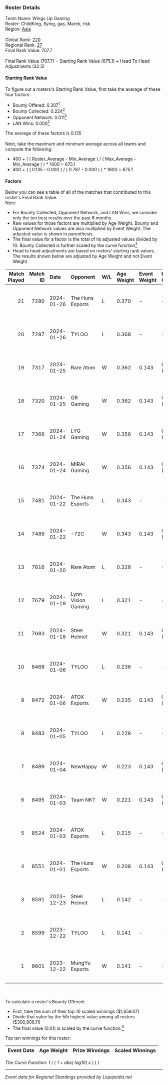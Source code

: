 ### Roster Details<br />
Team Name: Wings Up Gaming<br />
Roster: ChildKing, flying, gas, Marek, risk<br />
Region: [Asia]( ../standings_asia.md)<br />
<br />
Global Rank: [220](../standings_global.md)<br />
Regional Rank: [27]( ../standings_asia.md)<br />
Final Rank Value:  707.7<br />
<br />
Final Rank Value (707.7) = Starting Rank Value (675.1) + Head To Head Adjustments (32.5)<br />

#### Starting Rank Value<br />
To figure out a rosters's Starting Rank Value, first take the average of these four factors:<br />
- Bounty Offered: 0.307[<sup>1</sup>](#table2)
- Bounty Collected: 0.224[<sup>2</sup>](#table1)
- Opponent Network: 0.011[<sup>2</sup>](#table1)
- LAN Wins: 0.000[<sup>2</sup>](#table1)

The average of these factors is 0.135<br />
<br />
Next, take the maximum and minimum average across all teams and compute the following:<br />
- 400 + ( ( Roster_Average - Min_Average ) / ( Max_Average - Min_Average ) ) * 1600 = 675.1
- 400 + ( ( 0.135 - 0.000 ) / ( 0.787 - 0.000 ) ) * 1600 = 675.1


#### Factors<br />
Below you can see a table of all of the matches that contributed to this roster's Final Rank Value.<br />
Note:<br />

- For Bounty Collected, Opponent Network, and LAN Wins, we consider only the ten best results over the past 6 months.
- Raw values for those factors are multiplied by Age Weight. Bounty and Opponent Network values are also multiplied by Event Weight. The adjusted value is shown in parenthesis.
- The final value for a factor is the total of its adjusted values divided by 10. Bounty Collected is further scaled by the curve function[<sup>3</sup>](#curveFunction)
- Head to head adjustments are based on rosters' starting rank values. The results shown below are adjusted by Age Weight and not Event Weight
<span id="table1"></span><br />


| Match Played | Match ID | Date       | Opponent           | W/L | Age Weight | Event Weight | Bounty Collected | Opponent Network | LAN Wins  | H2H Adj. | Roster                              |
| -: | -: | :- | :- | :- | :- | :- | :- | :- | :- | -: | :- |
|           21 |     7280 | 2024-01-26 | The Huns Esports   | L   | 0.370      | -            | -                | -                | -         |    -3.08 | ChildKing, flying, gas, Marek, risk |
|           20 |     7287 | 2024-01-26 | TYLOO              | L   | 0.368      | -            | -                | -                | -         |    -4.13 | ChildKing, flying, gas, Marek, risk |
|           19 |     7317 | 2024-01-25 | Rare Atom          | W   | 0.362      | 0.143        | 0.011 (0.001)    | 0.139 (0.007)    | 0 (0.000) |     6.03 | ChildKing, flying, gas, Marek, risk |
|           18 |     7320 | 2024-01-25 | GR Gaming          | W   | 0.362      | 0.143        | 0.007 (0.000)    | 0.428 (0.022)    | 0 (0.000) |     7.03 | ChildKing, flying, gas, Marek, risk |
|           17 |     7366 | 2024-01-24 | LYG Gaming         | W   | 0.356      | 0.143        | 0.001 (0.000)    | 0.275 (0.014)    | 0 (0.000) |     6.06 | ChildKing, flying, gas, Marek, risk |
|           16 |     7374 | 2024-01-24 | MIRAI Gaming       | W   | 0.356      | 0.143        | 0.000 (0.000)    | 0.200 (0.010)    | 0 (0.000) |     5.83 | ChildKing, flying, gas, Marek, risk |
|           15 |     7481 | 2024-01-22 | The Huns Esports   | L   | 0.343      | -            | -                | -                | -         |    -2.75 | ChildKing, flying, gas, Marek, risk |
|           14 |     7489 | 2024-01-22 | -72C               | W   | 0.343      | 0.143        | 0.000 (0.000)    | 0.252 (0.012)    | 0 (0.000) |     6.38 | ChildKing, flying, gas, Marek, risk |
|           13 |     7616 | 2024-01-20 | Rare Atom          | L   | 0.328      | -            | -                | -                | -         |    -4.88 | ChildKing, flying, gas, Marek, risk |
|           12 |     7679 | 2024-01-19 | Lynn Vision Gaming | L   | 0.321      | -            | -                | -                | -         |    -0.89 | ChildKing, flying, gas, Marek, risk |
|           11 |     7683 | 2024-01-18 | Steel Helmet       | W   | 0.321      | 0.143        | 0.012 (0.001)    | 0.087 (0.004)    | 0 (0.000) |     5.05 | ChildKing, flying, gas, Marek, risk |
|           10 |     8468 | 2024-01-06 | TYLOO              | L   | 0.236      | -            | -                | -                | -         |    -2.56 | ChildKing, flying, gas, Marek, risk |
|            9 |     8472 | 2024-01-06 | ATOX Esports       | W   | 0.235      | 0.143        | 0.047 (0.002)    | 0.609 (0.020)    | 0 (0.000) |     7.12 | ChildKing, flying, gas, Marek, risk |
|            8 |     8483 | 2024-01-05 | TYLOO              | L   | 0.228      | -            | -                | -                | -         |    -2.46 | ChildKing, flying, gas, Marek, risk |
|            7 |     8489 | 2024-01-04 | NewHappy           | W   | 0.223      | 0.143        | 0.003 (0.000)    | 0.066 (0.002)    | 0 (0.000) |     3.58 | ChildKing, flying, gas, Marek, risk |
|            6 |     8495 | 2024-01-03 | Team NKT           | W   | 0.221      | 0.143        | 0.006 (0.000)    | 0.158 (0.005)    | 0 (0.000) |     3.93 | ChildKing, flying, gas, Marek, risk |
|            5 |     8524 | 2024-01-03 | ATOX Esports       | L   | 0.215      | -            | -                | -                | -         |    -0.24 | ChildKing, flying, gas, Marek, risk |
|            4 |     8551 | 2024-01-01 | The Huns Esports   | W   | 0.208      | 0.143        | 0.000 (0.000)    | 0.292 (0.009)    | 0 (0.000) |     5.05 | ChildKing, flying, gas, Marek, risk |
|            3 |     8591 | 2023-12-23 | Steel Helmet       | L   | 0.142      | -            | -                | -                | -         |    -2.23 | ChildKing, flying, gas, Marek, risk |
|            2 |     8599 | 2023-12-22 | TYLOO              | L   | 0.141      | -            | -                | -                | -         |    -1.50 | ChildKing, flying, gas, Marek, risk |
|            1 |     8601 | 2023-12-22 | MungYu Esports     | W   | 0.141      | -            | -                | -                | -         |     1.20 | ChildKing, flying, gas, Marek, risk |

<br />
<span id="table2"></span><br />
To calculate a roster's Bounty Offered:<br />

- First, take the sum of their top 10 scaled winnings ($1,659.07)
- Divide that value by the 5th highest value among all rosters ($300,806.11)
- The final value (0.01) is scaled by the curve function.[<sup>3</sup>](#curveFunction)

Top ten winnings for this roster:<br />

| Event Date | Age Weight | Prize Winnings | Scaled Winnings |
| :- | -: | :- | :- |


<span id="curveFunction"></span>_The Curve Function: 1 / ( 1 + abs( log10( x ) ) )_<br />

---
_Event data for Regional Standings provided by Liquipedia.net_<br />
